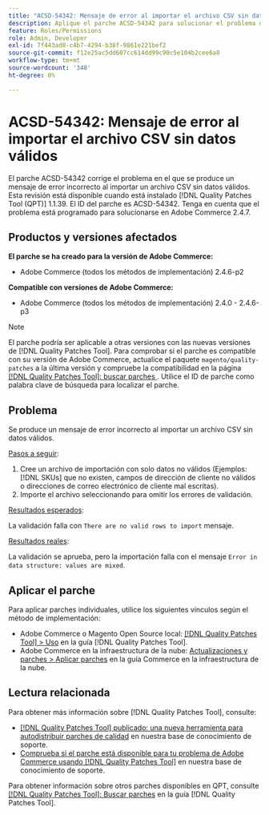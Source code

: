 ```yaml
---
title: "ACSD-54342: Mensaje de error al importar el archivo CSV sin datos válidos"
description: Aplique el parche ACSD-54342 para solucionar el problema de Adobe Commerce donde se produce un mensaje de error incorrecto al importar un archivo CSV sin datos válidos.
feature: Roles/Permissions
role: Admin, Developer
exl-id: 7f443ad8-c4b7-4294-b38f-9861e221bef2
source-git-commit: f12e25ac5dd607cc614dd99c90c5e104b2cee6a8
workflow-type: tm+mt
source-wordcount: '348'
ht-degree: 0%

---
```


# ACSD-54342: Mensaje de error al importar el archivo CSV sin datos válidos

El parche ACSD-54342 corrige el problema en el que se produce un mensaje de error incorrecto al importar un archivo CSV sin datos válidos. Esta revisión está disponible cuando está instalado [!DNL Quality Patches Tool (QPT)] 1.1.39. El ID del parche es ACSD-54342. Tenga en cuenta que el problema está programado para solucionarse en Adobe Commerce 2.4.7.

## Productos y versiones afectados

**El parche se ha creado para la versión de Adobe Commerce:**

* Adobe Commerce (todos los métodos de implementación) 2.4.6-p2

**Compatible con versiones de Adobe Commerce:**

* Adobe Commerce (todos los métodos de implementación) 2.4.0 - 2.4.6-p3

>[!NOTE]
>
>El parche podría ser aplicable a otras versiones con las nuevas versiones de [!DNL Quality Patches Tool]. Para comprobar si el parche es compatible con su versión de Adobe Commerce, actualice el paquete `magento/quality-patches` a la última versión y compruebe la compatibilidad en la página [[!DNL Quality Patches Tool]: buscar parches ](https://experienceleague.adobe.com/tools/commerce-quality-patches/index.html). Utilice el ID de parche como palabra clave de búsqueda para localizar el parche.

## Problema

Se produce un mensaje de error incorrecto al importar un archivo CSV sin datos válidos.

<u>Pasos a seguir</u>:

1. Cree un archivo de importación con solo datos no válidos (Ejemplos: [!DNL SKUs] que no existen, campos de dirección de cliente no válidos o direcciones de correo electrónico de cliente mal escritas).
1. Importe el archivo seleccionando para omitir los errores de validación.

<u>Resultados esperados</u>:

La validación falla con `There are no valid rows to import` mensaje.

<u>Resultados reales</u>:

La validación se aprueba, pero la importación falla con el mensaje `Error in data structure: values are mixed`.

## Aplicar el parche

Para aplicar parches individuales, utilice los siguientes vínculos según el método de implementación:

* Adobe Commerce o Magento Open Source local: [[!DNL Quality Patches Tool] > Uso](https://experienceleague.adobe.com/docs/commerce-operations/tools/quality-patches-tool/usage.html) en la guía [!DNL Quality Patches Tool].
* Adobe Commerce en la infraestructura de la nube: [Actualizaciones y parches > Aplicar parches](https://experienceleague.adobe.com/docs/commerce-cloud-service/user-guide/develop/upgrade/apply-patches.html) en la guía Commerce en la infraestructura de la nube.

## Lectura relacionada

Para obtener más información sobre [!DNL Quality Patches Tool], consulte:

* [[!DNL Quality Patches Tool] publicado: una nueva herramienta para autodistribuir parches de calidad](/help/announcements/adobe-commerce-announcements/magento-quality-patches-released-new-tool-to-self-serve-quality-patches.md) en nuestra base de conocimiento de soporte.
* [Comprueba si el parche está disponible para tu problema de Adobe Commerce usando [!DNL Quality Patches Tool]](/help/support-tools/patches-available-in-qpt-tool/check-patch-for-magento-issue-with-magento-quality-patches.md) en nuestra base de conocimiento de soporte.

Para obtener información sobre otros parches disponibles en QPT, consulte [[!DNL Quality Patches Tool]: Buscar parches](https://experienceleague.adobe.com/tools/commerce-quality-patches/index.html) en la guía [!DNL Quality Patches Tool].
